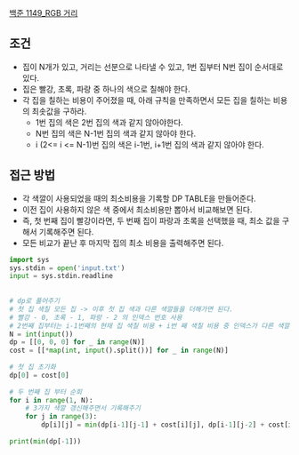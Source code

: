
[백준 1149_RGB 거리](https://www.acmicpc.net/problem/1149)


## 조건

- 집이 N개가 있고, 거리는 선분으로 나타낼 수 있고, 1번 집부터 N번 집이 순서대로 있다.
- 집은 빨강, 초록, 파랑 중 하나의 색으로 칠해야 한다.
- 각 집을 칠하는 비용이 주어졌을 때, 아래 규칙을 만족하면서 모든 집을 칠하는 비용의 최솟값을 구하라.
	- 1번 집의 색은 2번 집의 색과 같지 않아야한다.
	- N번 집의 색은 N-1번 집의 색과 같지 않아야 한다.
	- i (2<= i <= N-1)번 집의 색은 i-1번, i+1번 집의 색과 같지 않아야 한다.



## 접근 방법

- 각 색깔이 사용되었을 때의 최소비용을 기록할 DP TABLE을 만들어준다. 
- 이전 집이 사용하지 않은 색 중에서 최소비용만 뽑아서 비교해보면 된다.
- 즉, 첫 번째 집이 빨강이라면, 두 번째 집이 파랑과 초록을 선택했을 때, 최소 값을 구해서 기록해주면 된다.
- 모든 비교가 끝난 후 마지막 집의 최소 비용을 출력해주면 된다.

```python
import sys  
sys.stdin = open('input.txt')  
input = sys.stdin.readline  
  
  
# dp로 풀어주기  
# 첫 집 색칠 모든 집 -> 이후 첫 집 색과 다른 색깔들을 더해가면 된다.  
# 빨강 - 0, 초록 - 1, 파랑 - 2 의 인덱스 번호 사용  
# 2번째 집부터는 i-1번째의 현재 집 색칠 비용 + i번 째 색칠 비용 중 인덱스가 다른 색깔과의 합 중 최소값을 기록  
N = int(input())  
dp = [[0, 0, 0] for _ in range(N)]  
cost = [[*map(int, input().split())] for _ in range(N)]  
  
# 첫 집 초기화  
dp[0] = cost[0]  
  
# 두 번째 집 부터 순회  
for i in range(1, N):  
    # 3가지 색깔 갱신해주면서 기록해주기  
    for j in range(3):  
        dp[i][j] = min(dp[i-1][j-1] + cost[i][j], dp[i-1][j-2] + cost[i][j])  
  
print(min(dp[-1]))
```
